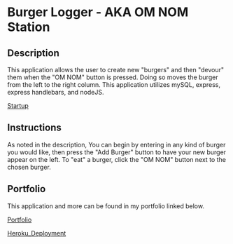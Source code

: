 # Burger Logger - AKA OM NOM Station

## Description
This application allows the user to create new "burgers" and then "devour" them when the "OM NOM" button is pressed. Doing so moves the burger from the left to the right column. This application utilizes mySQL, express, express handlebars, and nodeJS. 

[Startup](./public/pictures/Burger-Logger.png)

## Instructions

As noted in the description, You can begin by entering in any kind of burger you would like, then press the "Add Burger" button to have your new burger appear on the left. To "eat" a burger, click the "OM NOM" button next to the chosen burger.

## Portfolio

This application and more can be found in my portfolio linked below.

[Portfolio](https://admjeffery.github.io/Responsive_Portfolio_Mk1/Assets/portfolio.html)

[Heroku_Deployment](https://hidden-bastion-85662.herokuapp.com/)
